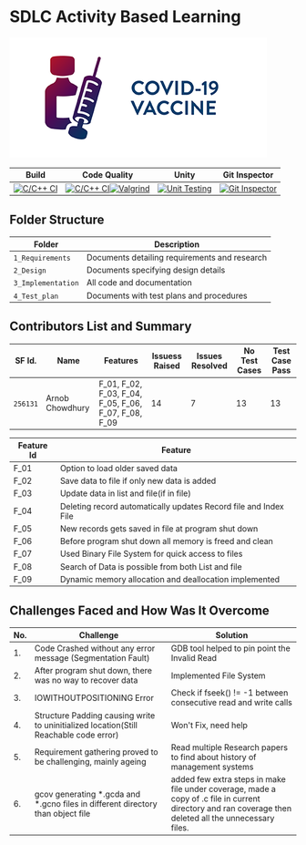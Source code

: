 # SDLC Activity Based Learning
![Banner](https://github.com/crackzone/M1_VACINATION/blob/main/1_Requirements/vaxicon.png)


Build | Code Quality | Unity | Git Inspector
|---------|------------|-----------|----------------
[![C/C++ CI](https://github.com/crackzone/M1_VACINATION/actions/workflows/c-build.yml/badge.svg)](https://github.com/crackzone/M1_VACINATION/actions/workflows/c-build.yml) |[![C/C++ CI](https://github.com/crackzone/M1_VACINATION/actions/workflows/c-build.yml/badge.svg)](https://github.com/crackzone/M1_VACINATION/actions/workflows/c-build.yml)[![Valgrind](https://github.com/crackzone/M1_VACINATION/actions/workflows/Valgrind.yml/badge.svg)](https://github.com/crackzone/M1_VACINATION/actions/workflows/Valgrind.yml) |[![Unit Testing](https://github.com/crackzone/M1_VACINATION/actions/workflows/unit-test.yml/badge.svg)](https://github.com/crackzone/M1_VACINATION/actions/workflows/unit-test.yml) |[![Git Inspector](https://github.com/crackzone/M1_VACINATION/actions/workflows/gitinspector.yml/badge.svg)](https://github.com/crackzone/M1_VACINATION/actions/workflows/gitinspector.yml)

## Folder Structure
Folder             | Description
-------------------| -----------------------------------------
`1_Requirements`   | Documents detailing requirements and research
`2_Design`         | Documents specifying design details
`3_Implementation` | All code and documentation
`4_Test_plan`      | Documents with test plans and procedures

## Contributors List and Summary

SF Id. |  Name   |    Features    | Issuess Raised |Issues Resolved|No Test Cases|Test Case Pass
-------|---------|----------------|----------------|---------------|-------------|--------------
`256131` | Arnob Chowdhury  | F_01, F_02, F_03, F_04, F_05, F_06, F_07, F_08, F_09   | 14     | 7   |13  |13     
   

| Feature Id | Feature |
| -----------|---------|
|F_01| Option to load older saved data |
|F_02| Save data to file if only new data is added |
|F_03| Update data in list and file(if in file) |
|F_04| Deleting record automatically updates Record file and Index File |
|F_05| New records gets saved in file at program shut down |
|F_06| Before program shut down all memory is freed and clean |
|F_07| Used Binary File System for quick access to files |
|F_08| Search of Data is possible from both List and file |
|F_09| Dynamic memory allocation and deallocation implemented |

## Challenges Faced and How Was It Overcome
| No. | Challenge | Solution
|-----|-----------|--------
|1. | Code Crashed without any error message (Segmentation Fault) | GDB tool helped to pin point the Invalid Read 
|2. | After program shut down, there was no way to recover data | Implemented File System |
|3. | IOWITHOUTPOSITIONING Error | Check if fseek() != -1 between consecutive read and write calls
|4. | Structure Padding causing write to uninitialized location(Still Reachable code error) | Won't Fix, need help
|5. | Requirement gathering proved to be challenging, mainly ageing | Read multiple Research papers to find about history of management systems 
|6. | gcov generating *.gcda and *.gcno files in different directory than object file | added few extra steps in make file under coverage, made a copy of .c file in current directory and ran coverage then deleted all the unnecessary files.

